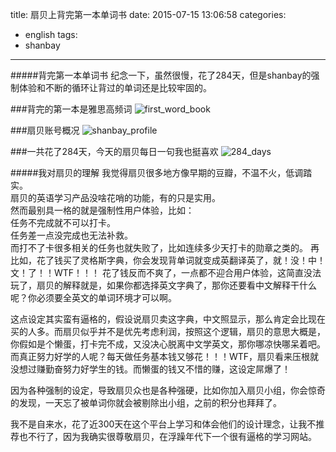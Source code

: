 title: 扇贝上背完第一本单词书
date: 2015-07-15 13:06:58
categories:
 - english
tags:
 - shanbay
---
#####背完第一本单词书
纪念一下，虽然很慢，花了284天，但是shanbay的强制体验和不断的循环让背过的单词还是比较牢固的。

###背完的第一本是雅思高频词
![first_word_book](http://7xk2xu.com1.z0.glb.clouddn.com/Snip20150715_3.png)

###扇贝账号概况
![shanbay_profile](http://7xk2xu.com1.z0.glb.clouddn.com/Snip20150715_6.png)

###一共花了284天，今天的扇贝每日一句我也挺喜欢
![284_days](http://7xk2xu.com1.z0.glb.clouddn.com/Snip20150715_4.png)

#####我对扇贝的理解
我觉得扇贝很多地方像早期的豆瓣，不温不火，低调踏实。  
扇贝的英语学习产品没啥花哨的功能，有的只是实用。  
然而最别具一格的就是强制性用户体验，比如：  
任务不完成就不可以打卡。  
任务差一点没完成也无法补救。  
而打不了卡很多相关的任务也就失败了，比如连续多少天打卡的勋章之类的。
再比如，花了钱买了灵格斯字典，你会发现背单词就变成英翻译英了，就！没！中！文！了！！WTF！！！
花了钱反而不爽了，一点都不迎合用户体验，这简直没法玩了，扇贝的解释就是，如果你都选择英文字典了，那你还要看中文解释干什么呢？你必须要全英文的单词环境才可以啊。  

这点设定其实蛮有逼格的，假设说扇贝卖这字典，中文照显示，那么肯定会比现在买的人多。而扇贝似乎并不是优先考虑利润，按照这个逻辑，扇贝的意思大概是，你假如是个懒蛋，打卡完不成，又没决心脱离中文学英文，那你哪凉快哪呆着吧。
而真正努力好学的人呢？每天做任务基本钱又够花！！！WTF，扇贝看来压根就没想过赚勤奋努力好学生的钱。而懒蛋的钱又不惜的赚，这设定屌爆了！  

因为各种强制的设定，导致扇贝众也是各种强硬，比如你加入扇贝小组，你会惊奇的发现，一天忘了被单词你就会被剔除出小组，之前的积分也拜拜了。  

我不是自来水，花了近300天在这个平台上学习和体会他们的设计理念，让我不推荐也不行了，因为我确实很尊敬扇贝，在浮躁年代下一个很有逼格的学习网站。


